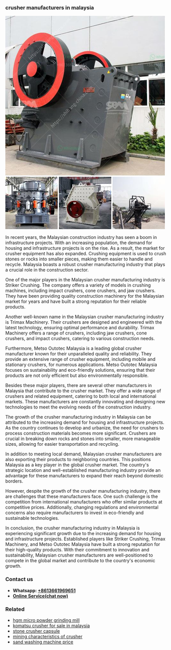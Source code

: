 <h3>crusher manufacturers in malaysia</h3><img src='1704951651.jpg' alt=''><p>In recent years, the Malaysian construction industry has seen a boom in infrastructure projects. With an increasing population, the demand for housing and infrastructure projects is on the rise. As a result, the market for crusher equipment has also expanded. Crushing equipment is used to crush stones or rocks into smaller pieces, making them easier to handle and recycle. Malaysia boasts a robust crusher manufacturing industry that plays a crucial role in the construction sector.</p><p>One of the major players in the Malaysian crusher manufacturing industry is Striker Crushing. The company offers a variety of models in crushing machines, including impact crushers, cone crushers, and jaw crushers. They have been providing quality construction machinery for the Malaysian market for years and have built a strong reputation for their reliable products.</p><p>Another well-known name in the Malaysian crusher manufacturing industry is Trimax Machinery. Their crushers are designed and engineered with the latest technology, ensuring optimal performance and durability. Trimax Machinery offers a range of crushers, including jaw crushers, cone crushers, and impact crushers, catering to various construction needs.</p><p>Furthermore, Metso Outotec Malaysia is a leading global crusher manufacturer known for their unparalleled quality and reliability. They provide an extensive range of crusher equipment, including mobile and stationary crushers, for numerous applications. Metso Outotec Malaysia focuses on sustainability and eco-friendly solutions, ensuring that their products are not only efficient but also environmentally responsible.</p><p>Besides these major players, there are several other manufacturers in Malaysia that contribute to the crusher market. They offer a wide range of crushers and related equipment, catering to both local and international markets. These manufacturers are constantly innovating and designing new technologies to meet the evolving needs of the construction industry.</p><p>The growth of the crusher manufacturing industry in Malaysia can be attributed to the increasing demand for housing and infrastructure projects. As the country continues to develop and urbanize, the need for crushers to process construction materials becomes more significant. Crushers are crucial in breaking down rocks and stones into smaller, more manageable sizes, allowing for easier transportation and recycling.</p><p>In addition to meeting local demand, Malaysian crusher manufacturers are also exporting their products to neighboring countries. This positions Malaysia as a key player in the global crusher market. The country's strategic location and well-established manufacturing industry provide an advantage for these manufacturers to expand their reach beyond domestic borders.</p><p>However, despite the growth of the crusher manufacturing industry, there are challenges that these manufacturers face. One such challenge is the competition from international manufacturers who offer similar products at competitive prices. Additionally, changing regulations and environmental concerns also require manufacturers to invest in eco-friendly and sustainable technologies.</p><p>In conclusion, the crusher manufacturing industry in Malaysia is experiencing significant growth due to the increasing demand for housing and infrastructure projects. Established players like Striker Crushing, Trimax Machinery, and Metso Outotec Malaysia have built a strong reputation for their high-quality products. With their commitment to innovation and sustainability, Malaysian crusher manufacturers are well-positioned to compete in the global market and contribute to the country's economic growth.</p><h3>Contact us</h3><ul><li><strong>Whatsapp:&nbsp;<a href="https://wa.me/8613661969651">+8613661969651</a></strong></li><li><a href="https://swt.shibang-china.com/?git&amp;zhl&amp;crusher manufacturers in malaysia"><strong>Online Service(chat now)</strong></a></li></ul><h3>Related</h3><ul><li><a href='hgm micro powder grinding mill.md'>hgm micro powder grinding mill</a></li><li><a href='komatsu crusher for sale in malaysia.md'>komatsu crusher for sale in malaysia</a></li><li><a href='stone crusher capsule.md'>stone crusher capsule</a></li><li><a href='mining characteristics of crusher.md'>mining characteristics of crusher</a></li><li><a href='sand washing machine price.md'>sand washing machine price</a></li></ul>